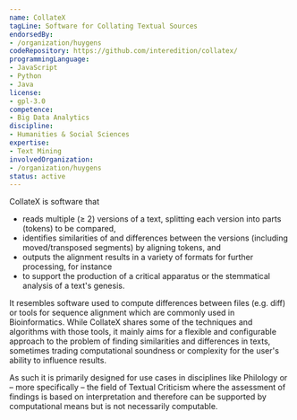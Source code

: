 ```yaml
---
name: CollateX
tagLine: Software for Collating Textual Sources
endorsedBy:
- /organization/huygens
codeRepository: https://github.com/interedition/collatex/
programmingLanguage:
- JavaScript
- Python
- Java
license:
- gpl-3.0
competence:
- Big Data Analytics
discipline:
- Humanities & Social Sciences
expertise:
- Text Mining
involvedOrganization:
- /organization/huygens
status: active
---
```

CollateX is software that

* reads multiple (≥ 2) versions of a text, splitting each version into parts (tokens) to be compared,
* identifies similarities of and differences between the versions (including moved/transposed segments) by aligning tokens, and
* outputs the alignment results in a variety of formats for further processing, for instance
* to support the production of a critical apparatus or the stemmatical analysis of a text's genesis.

It resembles software used to compute differences between files (e.g. diff) or tools for sequence alignment which are commonly used in Bioinformatics. While CollateX shares some of the techniques and algorithms with those tools, it mainly aims for a flexible and configurable approach to the problem of finding similarities and differences in texts, sometimes trading computational soundness or complexity for the user's ability to influence results.

As such it is primarily designed for use cases in disciplines like Philology or – more specifically – the field of Textual Criticism where the assessment of findings is based on interpretation and therefore can be supported by computational means but is not necessarily computable.
